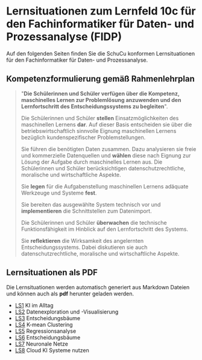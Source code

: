 # Lernsituationen zum Lernfeld 10c für den Fachinformatiker für Daten- und Prozessanalyse (FIDP)

Auf den folgenden Seiten finden Sie die SchuCu konformen Lernsituationen für den Fachinformatiker für Daten- und Prozessanalyse.

## Kompetenzformulierung gemäß Rahmenlehrplan

>"**Die Schülerinnen und Schüler verfügen über die Kompetenz, maschinelles Lernen zur
Problemlösung anzuwenden und den Lernfortschritt des Entscheidungssystems zu
begleiten**".
>
>Die Schülerinnen und Schüler **stellen** Einsatzmöglichkeiten des maschinellen Lernens **dar**.
Auf dieser Basis entscheiden sie über die betriebswirtschaftlich sinnvolle Eignung maschinellen Lernens bezüglich kundenspezifischer Problemstellungen.
>
>Sie führen die benötigten Daten zusammen. Dazu analysieren sie freie und kommerzielle
Datenquellen und **wählen** diese nach Eignung zur Lösung der Aufgabe durch maschinelles
Lernen aus. Die Schülerinnen und Schüler berücksichtigen datenschutzrechtliche, moralische und wirtschaftliche Aspekte.
>
>Sie **legen** für die Aufgabenstellung maschinellen Lernens adäquate Werkzeuge und Systeme **fest**.
>
>Sie bereiten das ausgewählte System technisch vor und **implementieren** die Schnittstellen
zum Datenimport.
>
>Die Schülerinnen und Schüler **überwachen** die technische Funktionsfähigkeit im Hinblick
auf den Lernfortschritt des Systems.
>
>Sie **reflektieren** die Wirksamkeit des angelernten Entscheidungssystems. Dabei diskutieren
sie auch datenschutzrechtliche, moralische und wirtschaftliche Aspekte.

## Lernsituationen als PDF

Die Lernsituationen werden automatisch generiert aus Markdown Dateien und können auch als **pdf** herunter geladen werden.

- [LS1](https://github.com/jtuttas/datenanalyse/raw/master/pdfs/LS1.md.pdf) KI im Alltag
- [LS2](https://github.com/jtuttas/datenanalyse/raw/master/pdfs/LS2.md.pdf) Datenexploration und -Visualisierung
- [LS3](https://github.com/jtuttas/datenanalyse/raw/master/pdfs/LS3.md.pdf) Entscheidungsbäume
- [LS4](https://github.com/jtuttas/datenanalyse/raw/master/pdfs/LS4.md.pdf) K-mean Clustering
- [LS5](https://github.com/jtuttas/datenanalyse/raw/master/pdfs/LS5.md.pdf) Regressionsanalyse
- [LS6](https://github.com/jtuttas/datenanalyse/raw/master/pdfs/LS6.md.pdf) Entscheidungsbäume
- [LS7](https://github.com/jtuttas/datenanalyse/raw/master/pdfs/LS7.md.pdf) Neuronale Netze
- [LS8](https://github.com/jtuttas/datenanalyse/raw/master/pdfs/LS8.md.pdf) Cloud KI Systeme nutzen
